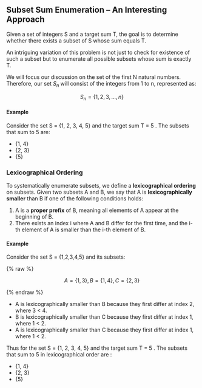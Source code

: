 ## Subset Sum Enumeration – An Interesting Approach  

Given a set of integers S and a target sum T, the goal is to determine whether there exists a subset of S whose sum equals T.  

An intriguing variation of this problem is not just to check for existence of such a subset but to enumerate all possible subsets whose sum is exactly T.

We will focus our discussion on the set of the first N natural numbers. Therefore, our set $S_n$ will consist of the integers from 1 to n, represented as:  

$$ S_n  = \lbrace 1, 2, 3, ... , n \rbrace $$

#### Example  
Consider the set  S = \{1, 2, 3, 4, 5\}  and the target sum T = 5 . The subsets that sum to 5 are:  

-  \{1, 4\} 
-  \{2, 3\}  
-  \{5\}  

### Lexicographical Ordering

To systematically enumerate subsets, we define a **lexicographical ordering** on subsets. Given two subsets A and B, we say that A is **lexicographically smaller** than B if one of the following conditions holds:  

1. A is a **proper prefix** of B, meaning all elements of A appear at the beginning of B.  
2. There exists an index i where A and B differ for the first time, and the i-th element of A is smaller than the i-th element of B.  

#### Example  

Consider the set S = {1,2,3,4,5} and its subsets:  

{% raw %}

$$ A = \lbrace 1,3 \rbrace, B = \lbrace 1,4 \rbrace, C = \lbrace 2,3 \rbrace $$
<!-- $$ A = \lbrace 1,3 \rbrace, B = \lbrace 1,4 \rbrace, C = \lbrace 2,3 \rbrace \$$ -->

{% endraw %}

- A is lexicographically smaller than B because they first differ at index 2, where 3 < 4.  
- B is lexicographically smaller than C because they first differ at index 1, where 1 < 2.
- A is lexicographically smaller than C because they first differ at index 1, where 1 < 2.  

Thus for the set  S = \{1, 2, 3, 4, 5\}  and the target sum T = 5 . The subsets that sum to 5 in lexicographical order are :  

- \{1, 4\} 
- \{2, 3\} 
- \{5\}


